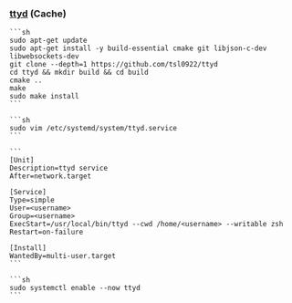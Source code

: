 ### [ttyd](https://github.com/tsl0922/ttyd) (Cache)

````{tab} Ubuntu 22 ARM [^1]
```sh
sudo apt-get update
sudo apt-get install -y build-essential cmake git libjson-c-dev libwebsockets-dev
git clone --depth=1 https://github.com/tsl0922/ttyd
cd ttyd && mkdir build && cd build
cmake ..
make
sudo make install
```

```sh
sudo vim /etc/systemd/system/ttyd.service
```

```
[Unit]
Description=ttyd service
After=network.target

[Service]
Type=simple
User=<username>
Group=<username>
ExecStart=/usr/local/bin/ttyd --cwd /home/<username> --writable zsh
Restart=on-failure

[Install]
WantedBy=multi-user.target
```

```sh
sudo systemctl enable --now ttyd
```
````

[^1]: [ttyd - Basic Usage](https://github.com/tsl0922/ttyd/wiki/Example-Usage)